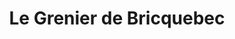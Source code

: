---
title: "Le Grenier de Bricquebec"
url: /bricquebec-en-cotentin/le-grenier-de-bricquebec/
shop: antiquités
---